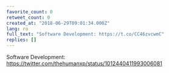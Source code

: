 ```yaml
---
favorite_count: 0
retweet_count: 0
created_at: "2018-06-29T09:01:34.000Z"
lang: ro
full_text: "Software Development: https://t.co/CC46zvcwmC"
replies: []
---
```


Software Development:
<https://twitter.com/thehumanxp/status/1012440411993006081>

